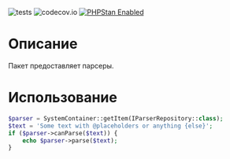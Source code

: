 ![tests](https://github.com/jeyroik/extas-parsers/workflows/PHP%20Composer/badge.svg?branch=master&event=push)
![codecov.io](https://codecov.io/gh/jeyroik/extas-parsers/coverage.svg?branch=master)
<a href="https://github.com/phpstan/phpstan"><img src="https://img.shields.io/badge/PHPStan-enabled-brightgreen.svg?style=flat" alt="PHPStan Enabled"></a>

# Описание

Пакет предоставляет парсеры.

# Использование

```php
$parser = SystemContainer::getItem(IParserRepository::class);
$text = 'Some text with @placeholders or anything {else}';
if ($parser->canParse($text)) {
    echo $parser->parse($text);
}
```